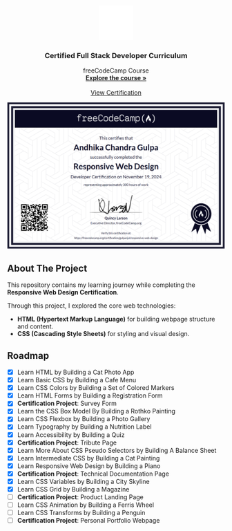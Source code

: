 <!-- PROJECT LOGO -->
<br />
<div align="center">
<img src="images/logo.svg" alt="Logo" width="80" height="80">

<h3 align="center">Certified Full Stack Developer Curriculum</h3>

<p align="center">
    freeCodeCamp Course
    <br />
    <a href="https://www.freecodecamp.org/learn/full-stack-developer/"><strong>Explore the course »</strong></a>
    <br />
    <br />
    <a href="https://freecodecamp.org/certification/gulpanjul/responsive-web-design">View Certification</a>
  </p>
</div>

[![The Certification][the-certification]](https://freecodecamp.org/certification/gulpanjul/responsive-web-design)

<!-- ABOUT THE PROJECT -->

## About The Project

This repository contains my learning journey while completing the **Responsive Web Design Certification**.

Through this project, I explored the core web technologies:

- **HTML (Hypertext Markup Language)** for building webpage structure and content.
- **CSS (Cascading Style Sheets)** for styling and visual design.

<!-- ROADMAP -->

## Roadmap

- [x] Learn HTML by Building a Cat Photo App
- [x] Learn Basic CSS by Building a Cafe Menu
- [x] Learn CSS Colors by Building a Set of Colored Markers
- [x] Learn HTML Forms by Building a Registration Form
- [x] **Certification Project**: Survey Form
- [x] Learn the CSS Box Model By Building a Rothko Painting
- [x] Learn CSS Flexbox by Building a Photo Gallery
- [x] Learn Typography by Building a Nutrition Label
- [x] Learn Accessibility by Building a Quiz
- [x] **Certification Project**: Tribute Page
- [x] Learn More About CSS Pseudo Selectors by Building A Balance Sheet
- [x] Learn Intermediate CSS by Building a Cat Painting
- [x] Learn Responsive Web Design by Building a Piano
- [x] **Certification Project**: Technical Documentation Page
- [x] Learn CSS Variables by Building a City Skyline
- [x] Learn CSS Grid by Building a Magazine
- [ ] **Certification Project**: Product Landing Page
- [ ] Learn CSS Animation by Building a Ferris Wheel
- [ ] Learn CSS Transforms by Building a Penguin
- [ ] **Certification Project**: Personal Portfolio Webpage

[the-certification]: images/certification.png
